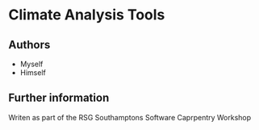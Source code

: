 # Climate Analysis Tools

## Authors

* Myself
* Himself

## Further information

Writen as part of the RSG Southamptons Software Caprpentry Workshop

